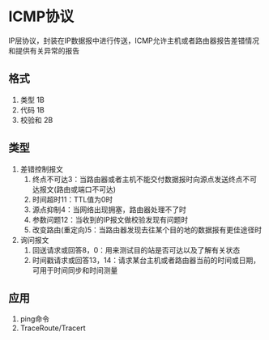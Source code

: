 # ICMP协议
IP层协议，封装在IP数据报中进行传送，ICMP允许主机或者路由器报告差错情况和提供有关异常的报告

## 格式
1. 类型 1B
2. 代码 1B
3. 校验和 2B

## 类型
1. 差错控制报文
   1. 终点不可达3：当路由器或者主机不能交付数据报时向源点发送终点不可达报文(路由或端口不可达)
   2. 时间超时11：TTL值为0时
   3. 源点抑制4：当网络出现拥塞，路由器处理不了时
   4. 参数问题12：当收到的IP报文做校验发现有问题时
   5. 改变路由(重定向)5：当路由器发现去往某个目的地的数据报有更佳途径时
2. 询问报文
   1. 回送请求或回答8，0：用来测试目的站是否可达以及了解有关状态
   2. 时间戳请求或回答13，14：请求某台主机或者路由器当前的时间或日期，可用于时间同步和时间测量

## 应用
1. ping命令
2. TraceRoute/Tracert